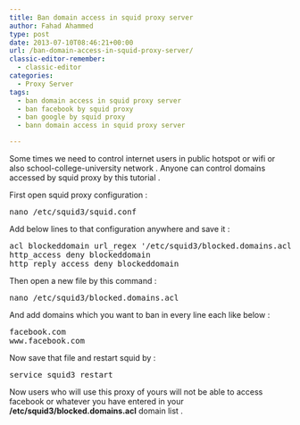 ```yaml
---
title: Ban domain access in squid proxy server
author: Fahad Ahammed
type: post
date: 2013-07-10T08:46:21+00:00
url: /ban-domain-access-in-squid-proxy-server/
classic-editor-remember:
  - classic-editor
categories:
  - Proxy Server
tags:
  - ban domain access in squid proxy server
  - ban facebook by squid proxy
  - ban google by squid proxy
  - bann domain access in squid proxy server

---
```

Some times we need to control internet users in public hotspot or wifi or also school-college-university network . Anyone can control domains accessed by squid proxy by this tutorial .<!--more-->

First open squid proxy configuration :

<pre>nano /etc/squid3/squid.conf</pre>

Add below lines to that configuration anywhere and save it :

<pre>acl blockeddomain url_regex '/etc/squid3/blocked.domains.acl'
http_access deny blockeddomain
http_reply_access deny blockeddomain</pre>

Then open a new file by this command :

<pre>nano /etc/squid3/blocked.domains.acl</pre>

And add domains which you want to ban in every line each like below :

<pre>facebook.com
www.facebook.com</pre>

Now save that file and restart squid by :

<pre>service squid3 restart</pre>

Now users who will use this proxy of yours will not be able to access facebook or whatever you have entered in your **/etc/squid3/blocked.domains.acl** domain list .